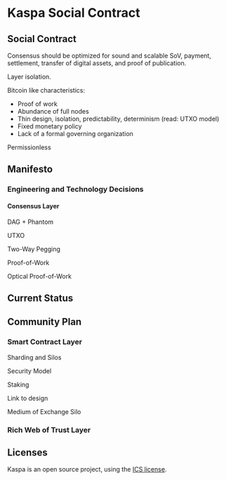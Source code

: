 # Kaspa Social Contract

## Social Contract

Consensus should be optimized for sound and scalable SoV, payment, settlement, transfer of digital assets, and proof of publication.

Layer isolation.

Bitcoin like characteristics:

* Proof of work
* Abundance of full nodes
* Thin design, isolation, predictability, determinism \(read: UTXO model\)
* Fixed monetary policy
* Lack of a formal governing organization

Permissionless

## Manifesto

### Engineering and Technology Decisions

#### Consensus Layer

DAG + Phantom

UTXO

Two-Way Pegging

Proof-of-Work

Optical Proof-of-Work

## Current Status

## Community Plan

### Smart Contract Layer

Sharding and Silos

Security Model

Staking

Link to design

Medium of Exchange Silo

### Rich Web of Trust Layer

## Licenses

Kaspa is an open source project, using the [ICS license](https://en.wikipedia.org/wiki/ISC_license).

## 

